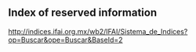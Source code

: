 ## Index of reserved information


[http://indices.ifai.org.mx/wb2/IFAI/Sistema_de_Indices?op=Buscar&ope=Buscar&BaseId=2 ](http://indices.ifai.org.mx/wb2/IFAI/Sistema_de_Indices?op=Buscar&ope=Buscar&BaseId=2 )
